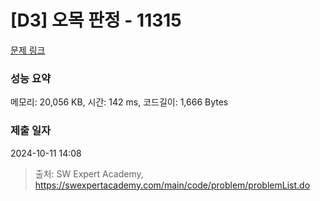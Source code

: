 # [D3] 오목 판정 - 11315 

[문제 링크](https://swexpertacademy.com/main/code/problem/problemDetail.do?contestProbId=AXaSUPYqPYMDFASQ) 

### 성능 요약

메모리: 20,056 KB, 시간: 142 ms, 코드길이: 1,666 Bytes

### 제출 일자

2024-10-11 14:08



> 출처: SW Expert Academy, https://swexpertacademy.com/main/code/problem/problemList.do